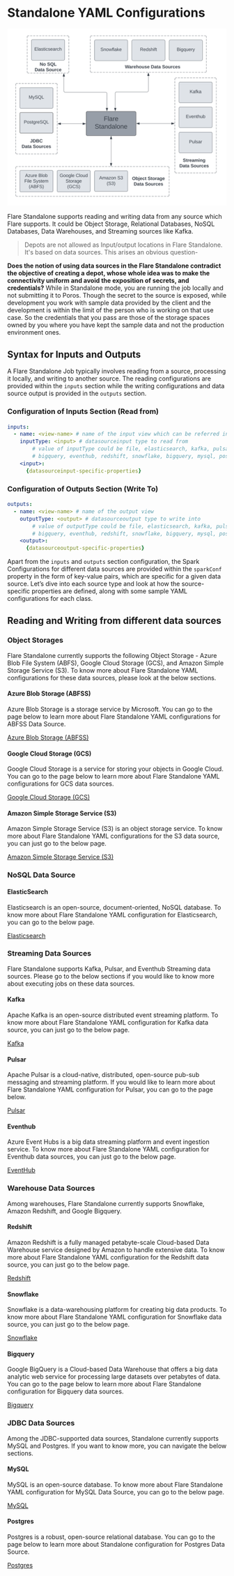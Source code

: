 # Standalone YAML Configurations

![Flare Standalone ex.svg](./standalone_yaml_configurations/flare_standalone_ex.svg)

Flare Standalone supports reading and writing data from any source which Flare supports. It could be Object Storage, Relational Databases, NoSQL Databases, Data Warehouses, and Streaming sources like Kafka.

> Depots are not allowed as Input/output locations in Flare Standalone. It's based on data sources. This arises an obvious question-

**Does the notion of using data sources in the Flare Standalone contradict the objective of creating a depot, whose whole idea was to make the connectivity uniform and avoid the exposition of secrets, and credentials?**
While in Standalone mode, you are running the job locally and not submitting it to Poros. Though the secret to the source is exposed, while development you work with sample data provided by the client and the development is within the limit of the person who is working on that use case. So the credentials that you pass are those of the storage spaces owned by you where you have kept the sample data and not the production environment ones.
> 

## Syntax for Inputs and Outputs

A Flare Standalone Job typically involves reading from a source, processing it locally, and writing to another source. The reading configurations are provided within the `inputs` section while the writing configurations and data source output is provided in the `outputs` section.

### **Configuration of Inputs Section (Read from)**

```yaml
inputs:
  - name: <view-name> # name of the input view which can be referred in steps
    inputType: <input> # datasourceinput type to read from
		# value of inputType could be file, elasticsearch, kafka, pulsar,
		# bigquery, eventhub, redshift, snowflake, bigquery, mysql, postgres
    <input>:
      {datasourceinput-specific-properties}
```

### **Configuration of Outputs Section (Write To)**

```yaml
outputs:
  - name: <view-name> # name of the output view
    outputType: <output> # datasourceoutput type to write into
		# value of outputType could be file, elasticsearch, kafka, pulsar,
		# bigquery, eventhub, redshift, snowflake, bigquery, mysql, postgres
    <output>:
      {datasourceoutput-specific-properties}
```

Apart from the `inputs` and `outputs` section configuration, the Spark Configurations for different data sources are provided within the `sparkConf` property in the form of key-value pairs, which are specific for a given data source. Let’s dive into each source type and look at how the source-specific properties are defined, along with some sample YAML configurations for each class.

## Reading and Writing from different data sources

### **Object Storages**

Flare Standalone currently supports the following Object Storage - Azure Blob File System (ABFS), Google Cloud Storage (GCS), and Amazon Simple Storage Service (S3). To know more about Flare Standalone YAML configurations for these data sources, please look at the below sections.

#### **Azure Blob Storage (ABFSS)**

Azure Blob Storage is a storage service by Microsoft. You can go to the page below to learn more about Flare Standalone YAML configurations for ABFSS Data Source.

[Azure Blob Storage (ABFSS)](./standalone_yaml_configurations/azure_abfss.md)

#### **Google Cloud Storage (GCS)**

Google Cloud Storage is a service for storing your objects in Google Cloud. You can go to the page below to learn more about  Flare Standalone YAML configurations for GCS data sources.

[Google Cloud Storage (GCS)](./standalone_yaml_configurations/google_cloud_storage.md)

#### **Amazon Simple Storage Service (S3)**

Amazon Simple Storage Service (S3) is an object storage service. To know more about Flare Standalone YAML configurations for the S3 data source, you can just go to the below page.

[Amazon Simple Storage Service (S3)](./standalone_yaml_configurations/amazon_s3.md)

### **NoSQL Data Source**

#### **ElasticSearch**

Elasticsearch is an open-source, document-oriented, NoSQL database. To know more about Flare Standalone YAML configuration for Elasticsearch, you can go to the below page.

[Elasticsearch](./standalone_yaml_configurations/elasticsearch.md)

### **Streaming Data Sources**

Flare Standalone supports Kafka, Pulsar, and Eventhub Streaming data sources. Please go to the below sections if you would like to know more about executing jobs on these data sources.

#### **Kafka**

Apache Kafka is an open-source distributed event streaming platform. To know more about Flare Standalone YAML configuration for Kafka data source, you can just go to the below page.

[Kafka](./standalone_yaml_configurations/kafka.md)

#### **Pulsar**

Apache Pulsar is a cloud-native, distributed, open-source pub-sub messaging and streaming platform. If you would like to learn more about Flare Standalone YAML configuration for Pulsar, you can go to the page below.

[Pulsar](./standalone_yaml_configurations/pulsar.md)

#### **Eventhub**

Azure Event Hubs is a big data streaming platform and event ingestion service. To know more about Flare Standalone YAML configuration for Eventhub data sources, you can just go to the below page.

[EventHub](./standalone_yaml_configurations/eventhub.md)

### **Warehouse Data Sources**

Among warehouses, Flare Standalone currently supports Snowflake, Amazon Redshift, and Google Bigquery. 

#### **Redshift**

Amazon Redshift is a fully managed petabyte-scale Cloud-based Data Warehouse service designed by Amazon to handle extensive data. To know more about Flare Standalone YAML configuration for the Redshift data source, you can just go to the below page.

[Redshift](./standalone_yaml_configurations/amazon_redshift.md)

#### **Snowflake**

Snowflake is a data-warehousing platform for creating big data products. To know more about Flare Standalone YAML configuration for Snowflake data source, you can just go to the below page.

[Snowflake](./standalone_yaml_configurations/snowflake.md)

#### **Bigquery**

Google BigQuery is a Cloud-based Data Warehouse that offers a big data analytic web service for processing large datasets over petabytes of data. You can go to the page below to learn more about Flare Standalone configuration for Bigquery data sources.

[Bigquery](./standalone_yaml_configurations/google_bigquery.md)

### **JDBC Data Sources**

Among the JDBC-supported data sources, Standalone currently supports MySQL and Postgres. If you want to know more, you can navigate the below sections.

#### **MySQL**

MySQL is an open-source database. To know more about Flare Standalone YAML configuration for MySQL Data Source, you can go to the below page.

[MySQL](./standalone_yaml_configurations/mysql.md)

#### **Postgres**

Postgres is a robust, open-source relational database. You can go to the page below to learn more about Standalone configuration for Postgres Data Source.

[Postgres](./standalone_yaml_configurations/postgres.md)